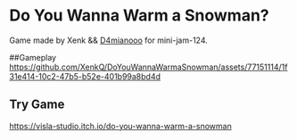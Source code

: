 # Do You Wanna Warm a Snowman?
Game made by Xenk &amp;&amp; [D4mianooo](https://github.com/D4mianooo) for mini-jam-124.

##Gameplay
https://github.com/XenkQ/DoYouWannaWarmaSnowman/assets/77151114/1f31e414-10c2-47b5-b52e-401b99a8bd4d

## Try Game
https://visla-studio.itch.io/do-you-wanna-warm-a-snowman
